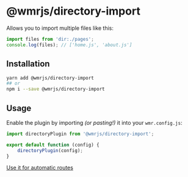 # @wmrjs/directory-import

Allows you to import multiple files like this:

```js
import files from 'dir:./pages';
console.log(files); // ['home.js', 'about.js']
```

## Installation

```sh
yarn add @wmrjs/directory-import
## or
npm i --save @wmrjs/directory-import
```

## Usage

Enable the plugin by importing _(or pasting!)_ it into your `wmr.config.js`:

```js
import directoryPlugin from '@wmrjs/directory-import';

export default function (config) {
	directoryPlugin(config);
}
```

[Use it for automatic routes](https://github.com/preactjs/wmr/wiki/Configuration-Recipes#filesystem-based-routing--page-component-loading-)
